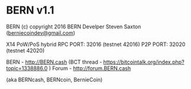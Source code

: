 BERN v1.1 
=========

BERN (c) copyright 2016 BERN Develper Steven Saxton (berniecoindev@gmail.com)

X14 PoW/PoS hybrid
RPC PORT: 32016  (testnet 42016)
P2P PORT: 32020  (testnet 42020)

BERN - http://BERN.cash (BCT thread - https://bitcointalk.org/index.php?topic=1338886.0 )
Forum - http://forum.BERN.cash

(aka BERNcash, BERNcoin, BernieCoin)
